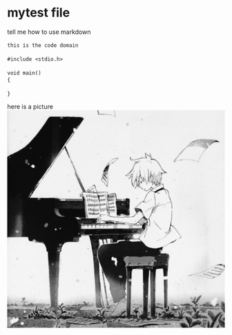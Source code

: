 # mytest file
tell me how to use markdown

````
this is the code domain

#include <stdio.h>

void main()
{
    
}
````
here is a picture
![my auto](/images/one.jpg)